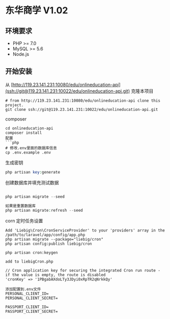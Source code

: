 # 东华商学 V1.02

## 环境要求
- PHP >= 7.0
- MySQL >= 5.6
- Node.js


## 开始安装

从 [http://119.23.141.231:10080/edu/onlineducation-api](ssh://git@119.23.141.231:10022/edu/onlineducation-api.git) 克隆本项目

```shell
# from http://119.23.141.231:10080/edu/onlineducation-api clone this project.
git clone ssh://git@119.23.141.231:10022/edu/onlineducation-api.git
```
composer
```shell
cd onlineducation-api
composer install
配置
```php
# 修改.env里面的数据库信息
cp .env.example .env
```
生成密钥
```php
php artisan key:generate
```
创建数据库并填充测试数据
```php

php artisan migrate --seed

如果是重置数据库
php artisan migrate:refresh --seed
```

corn 定时任务设置
```
Add 'Liebig\Cron\CronServiceProvider' to your 'providers' array in the /path/to/laravel/app/config/app.php
php artisan migrate --package="liebig/cron"
php artisan config:publish liebig/cron

php artisan cron:keygen

add to liebigCron.php

// Cron application key for securing the integrated Cron run route - if the value is empty, the route is disabled
'cronKey' => '1PBgabAXdoLTy3JDyi0xRpTR2qNrkkQy'

添加配置到.env文件
PERSONAL_CLIENT_ID=
PERSONAL_CLIENT_SECRET=

PASSPORT_CLIENT_ID=
PASSPORT_CLIENT_SECRET=
```


